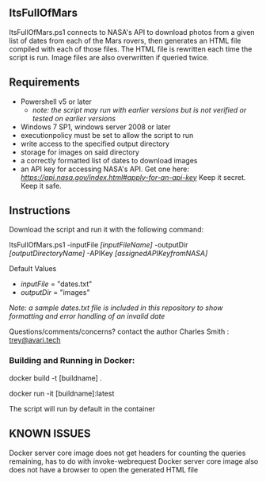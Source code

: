 ## **ItsFullOfMars**

ItsFullOfMars.ps1 connects to NASA's API to download photos from a given list of dates from each of the Mars rovers,
then generates an HTML file compiled with each of those files. The HTML file is rewritten each time the script is run.
Image files are also overwritten if queried twice.
## Requirements

  - Powershell v5 or later
    - _note: the script may run with earlier versions but is not verified or tested on earlier versions_
  - Windows 7 SP1, windows server 2008 or later
  - executionpolicy must be set to allow the script to run
  - write access to the specified output directory
  - storage for images on said directory
  - a correctly formatted list of dates to download images
  - an API key for accessing NASA's API. Get one here: _https://api.nasa.gov/index.html#apply-for-an-api-key_ Keep it secret. Keep it safe.


## Instructions

Download the script and run it with the following command:

ItsFullOfMars.ps1 -inputFile _[inputFileName]_ -outputDir _[outputDirectoryName]_ -APIKey _[assignedAPIKeyfromNASA]_


Default Values
  - _inputFile_ = "dates.txt"
  - _outputDir_ = "images"


_Note: a sample dates.txt file is included in this repository to show formatting and error handling of an invalid date_

Questions/comments/concerns? contact the author Charles Smith : trey@avari.tech

### Building and Running in Docker:
  docker build -t [buildname] .

  docker run -it [buildname]:latest

  The script will run by default in the container

## KNOWN ISSUES
  Docker server core image does not get headers for counting the queries remaining, has to do with invoke-webrequest
  Docker server core image also does not have a browser to open the generated HTML file

